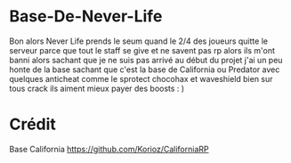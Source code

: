 # Base-De-Never-Life
Bon alors Never Life prends le seum quand le 2/4 des joueurs quitte le serveur parce que tout le staff se give et ne savent pas rp alors ils m'ont banni alors sachant que je ne suis pas arrivé au début du projet j'ai un peu honte de la base sachant que c'est la base de California ou Predator avec quelques anticheat comme le sprotect chocohax et waveshield bien sur tous crack ils aiment mieux payer des boosts : )


# Crédit
Base California https://github.com/Korioz/CaliforniaRP
